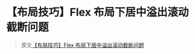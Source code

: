 # 【布局技巧】Flex 布局下居中溢出滚动截断问题

> 原文[【布局技巧】Flex 布局下居中溢出滚动截断问题](https://github.com/chokcoco/iCSS/issues/249)
